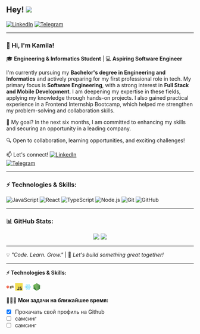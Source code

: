 ## Hey! <img src="https://media.giphy.com/media/hvRJCLFzcasrR4ia7z/giphy.gif" width="25px">

[![LinkedIn](https://img.shields.io/badge/-LinkedIn-0077B5?style=flat-square&logo=LinkedIn&logoColor=white)](https://www.linkedin.com/in/kamilahan)
[![Telegram](https://img.shields.io/badge/-Telegram-26A5E4?style=flat-square&logo=Telegram&logoColor=white)](https://t.me/Danfin)

---

### 🐝 Hi, I'm Kamila!

🎓 **Engineering & Informatics Student** | 💻 **Aspiring Software Engineer**  

I'm currently pursuing my **Bachelor's degree in Engineering and Informatics** and actively preparing for my first professional role in tech. My primary focus is **Software Engineering**, with a strong interest in **Full Stack and Mobile Development**. I am deepening my expertise in these fields, applying my knowledge through hands-on projects. I also gained practical experience in a Frontend Internship Bootcamp, which helped me strengthen my problem-solving and collaboration skills.

🚀 My goal? In the next six months, I am committed to enhancing my skills and securing an opportunity in a leading company.

🔍 Open to collaboration, learning opportunities, and exciting challenges!

📫 Let's connect!
[![LinkedIn](https://img.shields.io/badge/-LinkedIn-0077B5?style=flat-square&logo=LinkedIn&logoColor=white)](https://www.linkedin.com/in/kamilahan)  
[![Telegram](https://img.shields.io/badge/-Telegram-26A5E4?style=flat-square&logo=Telegram&logoColor=white)](https://t.me/Danfin)

---

### ⚡ Technologies & Skills:
![JavaScript](https://img.shields.io/badge/-JavaScript-F7DF1E?style=flat-square&logo=javascript&logoColor=black)
![React](https://img.shields.io/badge/-React-61DAFB?style=flat-square&logo=react&logoColor=black)
![TypeScript](https://img.shields.io/badge/-TypeScript-3178C6?style=flat-square&logo=typescript&logoColor=white)
![Node.js](https://img.shields.io/badge/-Node.js-339933?style=flat-square&logo=node.js&logoColor=white)
![Git](https://img.shields.io/badge/-Git-F05032?style=flat-square&logo=git&logoColor=white)
![GitHub](https://img.shields.io/badge/-GitHub-181717?style=flat-square&logo=github&logoColor=white)

---

### 📊 GitHub Stats:
<p align="center">
  <img height="180em" src="https://github-readme-stats.vercel.app/api?username=Kamilahan&show_icons=true&hide_border=true&theme=radical"/>
  <img height="180em" src="https://github-readme-streak-stats.herokuapp.com/?user=Kamilahan&theme=radical&hide_border=true"/>
</p>

---

💡 *"Code. Learn. Grow."* | 🚀 *Let's build something great together!* 






--------------------------------------------------------------------
**⚡ Technologies & Skills:**  

<code><img height="20" src="https://raw.githubusercontent.com/github/explore/80688e429a7d4ef2fca1e82350fe8e3517d3494d/topics/git/git.png"></code>
<code><img height="20" src="https://raw.githubusercontent.com/github/explore/80688e429a7d4ef2fca1e82350fe8e3517d3494d/topics/javascript/javascript.png"></code>
<code><img height="20" src="https://raw.githubusercontent.com/github/explore/80688e429a7d4ef2fca1e82350fe8e3517d3494d/topics/react/react.png"></code>
<code><img height="20" src="https://raw.githubusercontent.com/github/explore/80688e429a7d4ef2fca1e82350fe8e3517d3494d/topics/nodejs/nodejs.png"></code>

🚧🏄‍♀️ **Мои задачи на ближайшее время:**
<!-- TODO-IST:START -->
* [x] Прокачать свой профиль на Github
* [ ] самсинг
* [ ] самсинг  
<!-- TODO-IST:END -->

<!--
**Kamilahan/Kamilahan** is a ✨ _special_ ✨ repository because its `README.md` (this file) appears on your GitHub profile.

Here are some ideas to get you started:

- 🔭 I’m currently working on ...
- 🌱 I’m currently learning ...
- 👯 I’m looking to collaborate on ...
- 🤔 I’m looking for help with ...
- 💬 Ask me about ...
- 📫 How to reach me: ...
- 😄 Pronouns: ...
- ⚡ Fun fact: ...
-->
